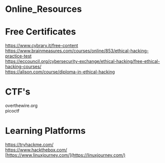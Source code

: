 # Online_Resources

# Free Certificates
https://www.cybrary.it/free-content<br>
https://www.brainmeasures.com/courses/online/853/ethical-hacking-practice-test<br>
https://eccouncil.org/cybersecurity-exchange/ethical-hacking/free-ethical-hacking-courses/<br>
https://alison.com/course/diploma-in-ethical-hacking<br>

# CTF's
overthewire.org<br>
picoctf<br>

# Learning Platforms
https://tryhackme.com/<br>
https://www.hackthebox.com/<br>
[https://www.linuxjourney.com/](https://linuxjourney.com/)<br>

